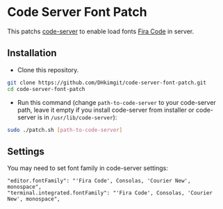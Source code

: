 # Code Server Font Patch

This patchs [code-server](https://github.com/cdr/code-server) to enable load fonts [Fira Code](https://github.com/tonsky/FiraCode) in server.

## Installation

- Clone this repository.

```bash
git clone https://github.com/DHkimgit/code-server-font-patch.git
cd code-server-font-patch
```

- Run this command (change `path-to-code-server` to your code-server path, leave it empty if you install code-server from installer or code-server is in `/usr/lib/code-server`):

```bash
sudo ./patch.sh [path-to-code-server]
```

## Settings

You may need to set font family in code-server settings:

```
"editor.fontFamily": "'Fira Code', Consolas, 'Courier New', monospace",
"terminal.integrated.fontFamily": "'Fira Code', Consolas, 'Courier New', monospace",
```
